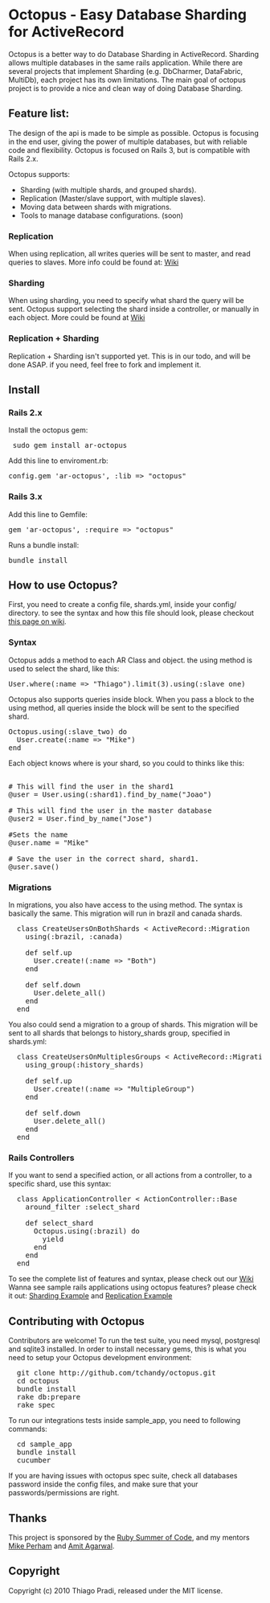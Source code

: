 # Octopus  - Easy Database Sharding for ActiveRecord

Octopus is a better way to do Database Sharding in ActiveRecord. Sharding allows multiple databases in the same rails application. While there are several projects that implement Sharding (e.g. DbCharmer, DataFabric, MultiDb), each project has its own limitations. The main goal of octopus project is to provide a nice and clean way of doing Database Sharding.

## Feature list:
The design of the api is made to be simple as possible. Octopus is focusing in the end user, giving the power of multiple databases, but with reliable code and flexibility. Octopus is focused on Rails 3, but is compatible with Rails 2.x.

Octopus supports:

- Sharding (with multiple shards, and grouped shards).
- Replication (Master/slave support, with multiple slaves).
- Moving data between shards with migrations.
- Tools to manage database configurations. (soon)

### Replication
When using replication, all writes queries will be sent to master, and read queries to slaves. More info could be found at: <a href="http://wiki.github.com/tchandy/octopus/replication"> Wiki</a>

### Sharding
 When using sharding, you need to specify what shard the query will be sent. Octopus support selecting the shard inside a controller, or manually in each object. More could be found at <a href="http://wiki.github.com/tchandy/octopus/sharding"> Wiki</a> 

### Replication + Sharding
 Replication + Sharding isn't supported yet. This is in our todo, and will be done ASAP. if you need, feel free to fork and implement it.

## Install 

### Rails 2.x 

Install  the octopus gem:
<pre> sudo gem install ar-octopus </pre>

Add this line to enviroment.rb:
<pre>config.gem 'ar-octopus', :lib => "octopus"</pre>

### Rails 3.x 

Add this line to Gemfile:
<pre>gem 'ar-octopus', :require => "octopus"</pre>

Runs a bundle install:
<pre>bundle install</pre>

## How to use Octopus? 

First, you need to create a config file, shards.yml, inside your config/ directory. to see the syntax and how this file should look, please checkout <a href="http://wiki.github.com/tchandy/octopus/config-file">this page on wiki</a>.

### Syntax 

Octopus adds a method to each AR Class and object. the using method is used to select the shard, like this: 
<pre>User.where(:name => "Thiago").limit(3).using(:slave_one) </pre>

 Octopus also supports queries inside block. When you pass a block to the using method, all queries inside the block will be sent to the specified shard. 
<pre>
Octopus.using(:slave_two) do 
  User.create(:name => "Mike")
end
</pre>

 Each object knows where is your shard, so you could to thinks like this:
<pre> 
# This will find the user in the shard1
@user = User.using(:shard1).find_by_name("Joao")

# This will find the user in the master database
@user2 = User.find_by_name("Jose")

#Sets the name
@user.name = "Mike"

# Save the user in the correct shard, shard1. 
@user.save()
</pre>

### Migrations

 In migrations, you also have access to the using method. The syntax is basically the same. This migration will run in brazil and canada shards.
<pre>
  class CreateUsersOnBothShards < ActiveRecord::Migration
    using(:brazil, :canada)

    def self.up
      User.create!(:name => "Both")
    end

    def self.down
      User.delete_all()
    end
  end
</pre>
 You also could send a migration to a group of shards.  This migration will be sent to all shards that belongs to history_shards group, specified in shards.yml: 
<pre>
  class CreateUsersOnMultiplesGroups < ActiveRecord::Migration
    using_group(:history_shards)

    def self.up
      User.create!(:name => "MultipleGroup")
    end

    def self.down
      User.delete_all()
    end
  end
</pre>


### Rails Controllers

If you want to send a specified action, or all actions from a controller, to a specific shard,  use this syntax:
<pre>
  class ApplicationController < ActionController::Base
    around_filter :select_shard      
    
    def select_shard
      Octopus.using(:brazil) do
        yield
      end
    end    
  end
</pre>

 To see the complete list of features and syntax, please check out our <a href="http://wiki.github.com/tchandy/octopus/"> Wiki</a>
Wanna see sample rails applications using octopus features? please check it out: <a href="http://github.com/tchandy/octopus_sharding_example">Sharding Example</a> and <a href="http://github.com/tchandy/octopus_replication_example">Replication Example</a> 


## Contributing with Octopus
Contributors are welcome! To run the test suite, you need mysql, postgresql and sqlite3 installed. In order to install necessary gems, this is what you need to setup your Octopus development environment:

<pre>
  git clone http://github.com/tchandy/octopus.git
  cd octopus
  bundle install
  rake db:prepare
  rake spec
</pre>

To run our integrations tests inside sample_app, you need to following commands:

<pre>
  cd sample_app
  bundle install
  cucumber
</pre>

If you are having issues with octopus spec suite, check all databases password inside the config files, and make sure that your passwords/permissions are right.

## Thanks

This project is sponsored by the <a href="http://www.rubysoc.org">Ruby Summer of Code</a>,
and my mentors <a href="http://github.com/mperham">Mike Perham</a> and <a href="http://github.com/amitagarwal">Amit Agarwal</a>.

## Copyright

Copyright (c) 2010 Thiago Pradi, released under the MIT license.
